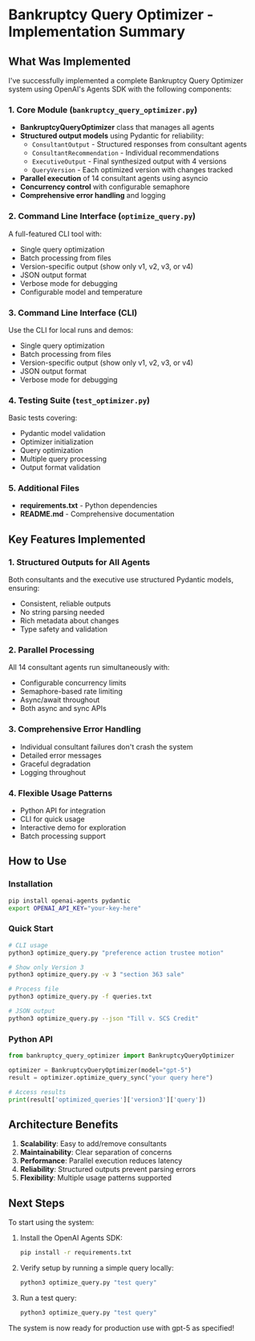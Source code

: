 # Bankruptcy Query Optimizer - Implementation Summary

## What Was Implemented

I've successfully implemented a complete Bankruptcy Query Optimizer system using OpenAI's Agents SDK with the following components:

### 1. Core Module (`bankruptcy_query_optimizer.py`)
- **BankruptcyQueryOptimizer** class that manages all agents
- **Structured output models** using Pydantic for reliability:
  - `ConsultantOutput` - Structured responses from consultant agents
  - `ConsultantRecommendation` - Individual recommendations
  - `ExecutiveOutput` - Final synthesized output with 4 versions
  - `QueryVersion` - Each optimized version with changes tracked
- **Parallel execution** of 14 consultant agents using asyncio
- **Concurrency control** with configurable semaphore
- **Comprehensive error handling** and logging

### 2. Command Line Interface (`optimize_query.py`)
A full-featured CLI tool with:
- Single query optimization
- Batch processing from files
- Version-specific output (show only v1, v2, v3, or v4)
- JSON output format
- Verbose mode for debugging
- Configurable model and temperature

### 3. Command Line Interface (CLI)
Use the CLI for local runs and demos:
- Single query optimization
- Batch processing from files
- Version-specific output (show only v1, v2, v3, or v4)
- JSON output format
- Verbose mode for debugging

### 4. Testing Suite (`test_optimizer.py`)
Basic tests covering:
- Pydantic model validation
- Optimizer initialization
- Query optimization
- Multiple query processing
- Output format validation

### 5. Additional Files
- **requirements.txt** - Python dependencies
- **README.md** - Comprehensive documentation

## Key Features Implemented

### 1. Structured Outputs for All Agents
Both consultants and the executive use structured Pydantic models, ensuring:
- Consistent, reliable outputs
- No string parsing needed
- Rich metadata about changes
- Type safety and validation

### 2. Parallel Processing
All 14 consultant agents run simultaneously with:
- Configurable concurrency limits
- Semaphore-based rate limiting
- Async/await throughout
- Both async and sync APIs

### 3. Comprehensive Error Handling
- Individual consultant failures don't crash the system
- Detailed error messages
- Graceful degradation
- Logging throughout

### 4. Flexible Usage Patterns
- Python API for integration
- CLI for quick usage
- Interactive demo for exploration
- Batch processing support

## How to Use

### Installation
```bash
pip install openai-agents pydantic
export OPENAI_API_KEY="your-key-here"
```

### Quick Start
```bash
# CLI usage
python3 optimize_query.py "preference action trustee motion"

# Show only Version 3
python3 optimize_query.py -v 3 "section 363 sale"

# Process file
python3 optimize_query.py -f queries.txt

# JSON output
python3 optimize_query.py --json "Till v. SCS Credit"
```

### Python API
```python
from bankruptcy_query_optimizer import BankruptcyQueryOptimizer

optimizer = BankruptcyQueryOptimizer(model="gpt-5")
result = optimizer.optimize_query_sync("your query here")

# Access results
print(result['optimized_queries']['version3']['query'])
```

## Architecture Benefits

1. **Scalability**: Easy to add/remove consultants
2. **Maintainability**: Clear separation of concerns
3. **Performance**: Parallel execution reduces latency
4. **Reliability**: Structured outputs prevent parsing errors
5. **Flexibility**: Multiple usage patterns supported

## Next Steps

To start using the system:

1. Install the OpenAI Agents SDK:
   ```bash
   pip install -r requirements.txt
   ```

2. Verify setup by running a simple query locally:
   ```bash
   python3 optimize_query.py "test query"
   ```

3. Run a test query:
   ```bash
   python3 optimize_query.py "test query"
   ```

The system is now ready for production use with gpt-5 as specified!
